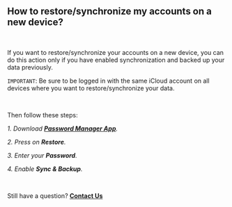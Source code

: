 <!-- 
---
title: How to restore/synchronize my accounts on a new device?
--- 
-->

## **How to restore/synchronize my accounts on a new device?**

<br />

If you want to restore/synchronize your accounts on a new device, you can do this action only if you have enabled synchronization and backed up your data previously. 

`IMPORTANT`: Be sure to be logged in with the same iCloud account on all devices where you want to restore/synchronize your data.

<br />

Then follow these steps:

*1. Download [**Password Manager App**](https://apps.apple.com/app/id1659205365).*

*2. Press on **Restore**.*

*3. Enter your **Password**.*

*4. Enable **Sync & Backup**.*

<br />

Still have a question?
[**Contact Us**](passwords://contact?subject=How%20to%20restore%2Fsynchronize%20my%20accounts%20on%20a%20new%20device%3F)